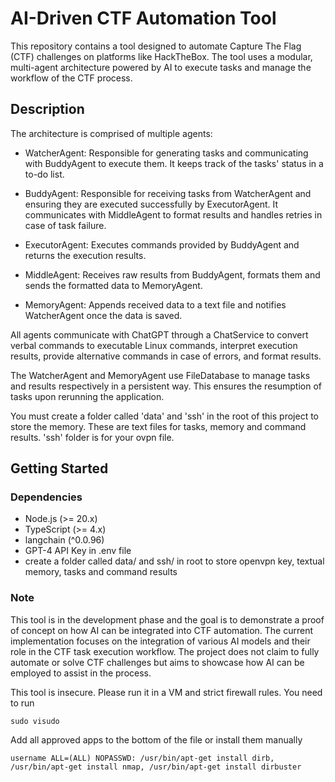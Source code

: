 # AI-Driven CTF Automation Tool

This repository contains a tool designed to automate Capture The Flag (CTF) challenges on platforms like HackTheBox. The tool uses a modular, multi-agent architecture powered by AI to execute tasks and manage the workflow of the CTF process. 

## Description

The architecture is comprised of multiple agents:

- WatcherAgent: Responsible for generating tasks and communicating with BuddyAgent to execute them. It keeps track of the tasks' status in a to-do list.

- BuddyAgent: Responsible for receiving tasks from WatcherAgent and ensuring they are executed successfully by ExecutorAgent. It communicates with MiddleAgent to format results and handles retries in case of task failure.

- ExecutorAgent: Executes commands provided by BuddyAgent and returns the execution results.

- MiddleAgent: Receives raw results from BuddyAgent, formats them and sends the formatted data to MemoryAgent.

- MemoryAgent: Appends received data to a text file and notifies WatcherAgent once the data is saved.

All agents communicate with ChatGPT through a ChatService to convert verbal commands to executable Linux commands, interpret execution results, provide alternative commands in case of errors, and format results.

The WatcherAgent and MemoryAgent use FileDatabase to manage tasks and results respectively in a persistent way. This ensures the resumption of tasks upon rerunning the application.

You must create a folder called 'data' and 'ssh' in the root of this project to store the memory. These are text files for tasks, memory and command results. 'ssh' folder is for your ovpn file.

## Getting Started

### Dependencies

- Node.js (>= 20.x)
- TypeScript (>= 4.x)
- langchain (^0.0.96)
- GPT-4 API Key in .env file
- create a folder called data/ and ssh/ in root to store openvpn key, textual memory, tasks and command results

### Note

This tool is in the development phase and the goal is to demonstrate a proof of concept on how AI can be integrated into CTF automation. The current implementation focuses on the integration of various AI models and their role in the CTF task execution workflow. The project does not claim to fully automate or solve CTF challenges but aims to showcase how AI can be employed to assist in the process. 

This tool is insecure. Please run it in a VM and strict firewall rules. You need to run 
```
sudo visudo
```
Add all approved apps to the bottom of the file or install them manually
```
username ALL=(ALL) NOPASSWD: /usr/bin/apt-get install dirb, /usr/bin/apt-get install nmap, /usr/bin/apt-get install dirbuster
```

